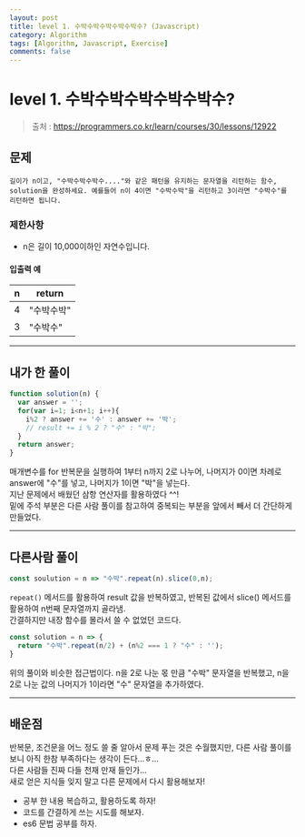 ```yaml
---
layout: post
title: level 1. 수박수박수박수박수박수? (Javascript)
category: Algorithm
tags: [Algorithm, Javascript, Exercise]
comments: false
---
```

# level 1. 수박수박수박수박수박수?
> 출처 : <https://programmers.co.kr/learn/courses/30/lessons/12922>

## 문제

```
길이가 n이고, "수박수박수박수...."와 같은 패턴을 유지하는 문자열을 리턴하는 함수, solution을 완성하세요. 예를들어 n이 4이면 "수박수박"을 리턴하고 3이라면 "수박수"를 리턴하면 됩니다.
```

### 제한사항

  - n은 길이 10,000이하인 자연수입니다.

#### 입출력 예

n | return 
--------- | ---------
4 | "수박수박"
3 | "수박수"

***

## 내가 한 풀이
```javascript
function solution(n) {
  var answer = '';
  for(var i=1; i<n+1; i++){
    i%2 ? answer += '수' : answer += '박';
    // result += i % 2 ? "수" : "박";
  }
  return answer;
}
```
매개변수를 for 반복문을 실행하여 1부터 n까지 2로 나누어, 나머지가 0이면 차례로 answer에 "수"를 넣고, 나머지가 1이면 "박"을 넣는다.  
지난 문제에서 배웠던 삼항 연산자를 활용하였다 ^^!  
밑에 주석 부분은 다른 사람 풀이를 참고하여 중복되는 부분을 앞에서 빼서 더 간단하게 만들었다.
***

## 다른사람 풀이
```javascript
const soulution = n => "수박".repeat(n).slice(0,n);
```
`repeat()` 메서드를 활용하여 result 값을 반복하였고, 반복된 값에서 slice() 메서드를 활용하여 n번째 문자열까지 골라냄.  
간결하지만 내장 함수를 몰라서 쓸 수 없었던 코드다.

```javascript
const solution = n => {
  return "수박".repeat(n/2) + (n%2 === 1 ? "수" : '');
}
```
위의 풀이와 비슷한 접근법이다. n을 2로 나눈 몫 만큼 "수박" 문자열을 반복했고, n을 2로 나눈 값의 나머지가 1이라면 "수" 문자열을 추가하였다.

***

## 배운점

반복문, 조건문을 어느 정도 쓸 줄 알아서 문제 푸는 것은 수월했지만, 다른 사람 풀이를 보니 아직 한참 부족하다는 생각이 든다...ㅎ...  
다른 사람들 진짜 다들 천재 만재 들인가...  
새로 얻은 지식들 잊지 말고 다른 문제에서 다시 활용해보자!

- 공부 한 내용 복습하고, 활용하도록 하자!
- 코드를 간결하게 쓰는 시도를 해보자.
- es6 문법 공부를 하자.